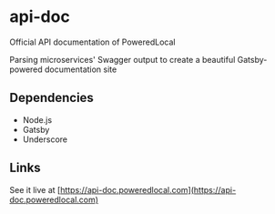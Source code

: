 # api-doc
Official API documentation of PoweredLocal

Parsing microservices' Swagger output to create a beautiful Gatsby-powered documentation site

## Dependencies

- Node.js
- Gatsby
- Underscore

## Links

See it live at [https://api-doc.poweredlocal.com](https://api-doc.poweredlocal.com)